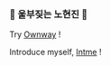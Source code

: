 ### 🌱 울부짖는 노현진 🌱
<!--
**rohhj622/rohhj622** is a ✨ _special_ ✨ repository because its `README.md` (this file) appears on your GitHub profile.

Here are some ideas to get you started:

- 🔭 I’m currently working on ...
- 🌱 I’m currently learning ...
- 👯 I’m looking to collaborate on ...
- 🤔 I’m looking for help with ...
- 💬 Ask me about ...
- 📫 How to reach me: ...
- 😄 Pronouns: ...
- ⚡ Fun fact: ...

#Java #SpringFramework
#Python #Django #JavaScript #jQuery
#SQL #MySQL #Oracle #ORM
#ReactNative #Node.js
#RTSP #FFMPEG #postgreSQL

-->


Try [Ownway](https://apps.apple.com/kr/app/ownway/id1621267794) !

Introduce myself, [Intme](https://intme.world) !


